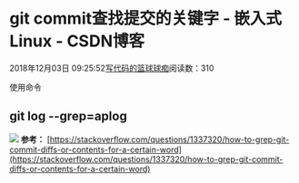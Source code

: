 
# git commit查找提交的关键字 - 嵌入式Linux - CSDN博客

2018年12月03日 09:25:52[写代码的篮球球痴](https://me.csdn.net/weiqifa0)阅读数：310


使用命令
## git log --grep=aplog
![](https://img-blog.csdnimg.cn/20181203092507942.png?x-oss-process=image/watermark,type_ZmFuZ3poZW5naGVpdGk,shadow_10,text_aHR0cHM6Ly9ibG9nLmNzZG4ubmV0L3dlaXFpZmEw,size_16,color_FFFFFF,t_70)
**参考：**
[https://stackoverflow.com/questions/1337320/how-to-grep-git-commit-diffs-or-contents-for-a-certain-word](https://stackoverflow.com/questions/1337320/how-to-grep-git-commit-diffs-or-contents-for-a-certain-word)

